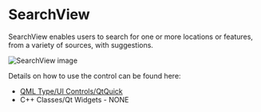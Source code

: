 # SearchView

SearchView enables users to search for one or more locations or features, from a variety of sources, with suggestions. 

![SearchView image](https://developers.arcgis.com/qt/toolkit/api-reference/images/search.png)

Details on how to use the control can be found here:
- [QML Type/UI Controls/QtQuick](https://developers.arcgis.com/qt/toolkit/api-reference/qml-searchview.html)
- C++ Classes/Qt Widgets - NONE
